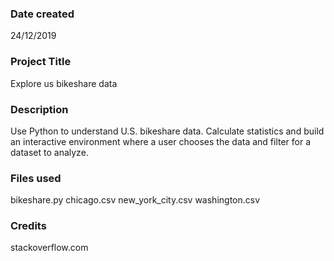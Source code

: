 ### Date created
24/12/2019

### Project Title
Explore us bikeshare data

### Description
Use Python to understand U.S. bikeshare data.  Calculate statistics and build an interactive environment where a user chooses the data and filter for a dataset to analyze.

### Files used
bikeshare.py 
chicago.csv
new_york_city.csv
washington.csv

### Credits
stackoverflow.com

